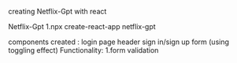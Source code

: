 creating Netflix-Gpt with react

Netflix-Gpt
1.npx create-react-app netflix-gpt

components created :
login page
header
sign in/sign up form (using toggling effect)
Functionality:
1.form validation

